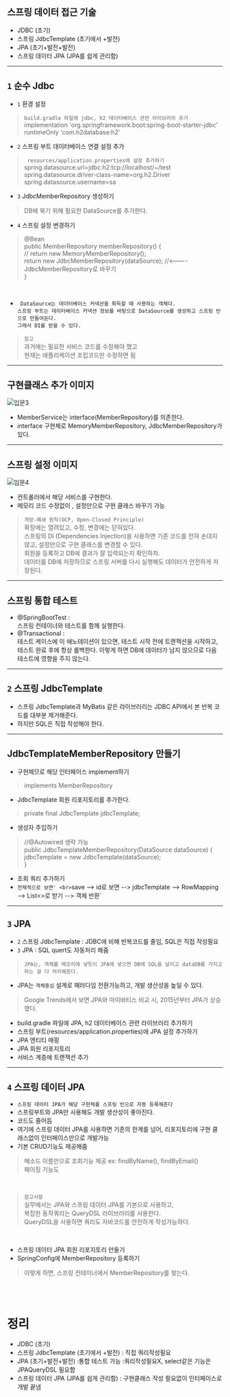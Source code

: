 ## 스프링 데이터 접근 기술
+ JDBC (초기)
+ 스프링 JdbcTemplate (초기에서 +발전)
+ JPA  (초기+발전+발전)
+ 스프링 데이터 JPA (JPA를 쉽게 관리함)

---
##  `1` 순수 Jdbc
+ `1` 환경 설정
> `build.gradle 파일에 jdbc, h2 데이터베이스 관련 라이브러리 추가` <br> implementation 'org.springframework.boot:spring-boot-starter-jdbc' <br> runtimeOnly 'com.h2database:h2'


+ `2` 스프링 부트 데이터베이스 연결 설정 추가
> ` resources/application.properties에 설정 추가하기` <br> spring.datasource.url=jdbc:h2:tcp://localhost/~/test <br> spring.datasource.driver-class-name=org.h2.Driver <br> spring.datasource.username=sa

+ `3` JdbcMemberRepository 생성하기
> DB에 북기 위해 필요한 DataSource를 추가한다. <br> 

+ `4` 스프링 설정 변경하기
> @Bean <br>
 public MemberRepository memberRepository() { <br>
// return new MemoryMemberRepository();  <br>
return new JdbcMemberRepository(dataSource); //<----JdbcMemberRepository로 바꾸기 <br>
} 

<br>

+ ` DataSource는 데이터베이스 커넥션을 획득할 때 사용하는 객체다.` <br> `스프링 부트는 데이터베이스 커넥션 정보를 바탕으로 DataSource를 생성하고 스프링 빈으로 만들어둔다.` <br> `그래서 DI를 받을 수 있다.` 


> `참고` <br> 과거에는 필요한 서비스 코드를 수정해야 했고 <br> 현재는 애플리케이션 조립코드만 수정하면 됨

---
## 구현클래스 추가 이미지
![입문3](https://user-images.githubusercontent.com/57389368/171458347-9cb6fdda-0000-49e4-9ffd-3f53a9cfe128.JPG)
+ MemberService는 interface(MemberRepository)를 의존한다.
+ interface 구현체로 MemoryMemberRepository, JdbcMemberRepository가 있다.

---
## 스프링 설정 이미지
![임문4](https://user-images.githubusercontent.com/57389368/171458696-bc2ef316-fc1d-4bf8-8cac-f9cbcc636db7.JPG)
+ 컨트롤러에서 해당 서비스를 구현한다.
+ 메모리 코드 수정없이 , 설정만으로 구현 클래스 바꾸기 가능

> `개방-폐쇄 원칙(OCP, Open-Closed Principle)` <br> 
확장에는 열려있고, 수정, 변경에는 닫혀있다. <br>
스프링의 DI (Dependencies Injection)을 사용하면 기존 코드를 전혀 손대지 않고, 설정만으로 구현 클래스를 변경할 수 있다. <br>
회원을 등록하고 DB에 결과가 잘 입력되는지 확인하자.<br>
데이터를 DB에 저장하므로 스프링 서버를 다시 실행해도 데이터가 안전하게 저장된다. <br>

---
## 스프링 통합 테스트
+ @SpringBootTest : <br> 스프링 컨테이너와 테스트를 함께 실행한다.
+ @Transactional : <br> 테스트 케이스에 이 애노테이션이 있으면, 테스트 시작 전에 트랜잭션을 시작하고, <br>
테스트 완료 후에 항상 롤백한다. 이렇게 하면 DB에 데이터가 남지 않으므로 다음 테스트에 영향을 주지 않는다.


---
## `2` 스프링 JdbcTemplate
+ 스프링 JdbcTemplate과 MyBatis 같은 라이브러리는 JDBC API에서 본 반복 코드를 대부분 제거해준다.
+ 하지만 SQL은 직접 작성해야 한다.

---
## JdbcTemplateMemberRepository 만들기
+ 구현체므로 해당 인터페이스 implement하기
> implements MemberRepository
+ JdbcTemplate 회원 리포지토리를 추가한다.
> private final JdbcTemplate jdbcTemplate;
+ 생성자 주입하기
>  //@Autowired 생략 가능 <br>
>  public JdbcTemplateMemberRepository(DataSource dataSource) { <br>
 jdbcTemplate = new JdbcTemplate(dataSource); <br>
 } <br>

+ 조회 쿼리 추가하기
+ ` 전체적으로 보면' <br> `save --> id로 보면 --> jdbcTemplate --> RowMapping --> List<>로 받기 --> 객체  반환` 


---
## `3` JPA
+ `2` 스프링 JdbcTemplate : JDBC에 비해 반복코드를 줄임, SQL은 직접 작성필요
+ `3` JPA : SQL quert도 자동처리 해줌
> `JPA는, 객체를 메모리에 넣듯이 JPA에 넣으면 DB에 SQL을 날리고 dataDB를 가지고 하는 걸 다 처리해준다.` <br>

+ JPA는 `객체중심` 설계로 패러다임 전환가능하고, 개발 생산성을 높일 수 있다.
> Google Trends에서 보면 JPA와 마이바티스 비교 시, 2015년부터 JPA가 상승했다.

+ build.gradle 파일에 JPA, h2 데이터베이스 관련 라이브러리 추가하기
+ 스프링 부트(resources/application.properties)에 JPA 설정 추가하기
+ JPA 엔티티 매핑
+ JPA 회원 리포지토리
+ 서비스 계층에 트랜잭션 추가

---
## `4` 스프링 데이터 JPA
+ `스프링 데이터 JPA가 해당 구현체를 스프링 빈으로 자동 등록해준다`
+ 스프링부트와 JPA만 사용해도 개발 생산성이 좋아진다.
+ 코드도 줄어듬
+ 여기에 스프링 데이터 JPA를 사용하면 기존의 한계를 넘어, 리포지토리에 구현 클래스없이 인터페이스만으로 개발가능
+ 기본 CRUD기능도 제공해줌
> 메소드 이름만으로 조회기능 제공 ex: findByName(), findByEmail() <br> 페이징 기능도 

<br>

> `참고사항` <br> 실무에서는 JPA와 스프링 데이터 JPA를 기본으로 사용하고, <br> 복잡한 동작쿼리는 QueryDSL 라이브러리를 사용한다. <br> QueryDSL을 사용하면 쿼리도 자바코드를 안전하게 작성가능하다. <br>


<br>

+ 스프링 데이터 JPA 회원 리포지토리 만들기
+ SpringConfig에  MemberRepository 등록하기
> 이렇게 하면, 스프링 컨테이너에서 MemberRepository를 찾는다.


<br> <br>

# 정리
+ JDBC (초기)
+ 스프링 JdbcTemplate (초기에서 +발전) : 직접 쿼리작성필요
+ JPA  (초기+발전+발전) :통합 테스트 가능 :쿼리작성필요X, select같은 기능은 JPAQueryDSL 필요함
+ 스프링 데이터 JPA (JPA를 쉽게 관리함) : 구현클래스 작성 필요없이 인터페이스로 개발 끝냄 
